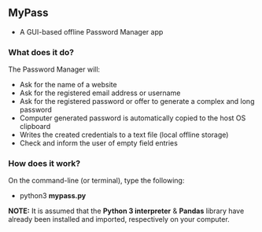 ## MyPass
* A GUI-based offline Password Manager app

### What does it do?
The Password Manager will:
* Ask for the name of a website
* Ask for the registered email address or username
* Ask for the registered password or offer to generate a complex and long password
* Computer generated password is automatically copied to the host OS clipboard
* Writes the created credentials to a text file (local offline storage) 
* Check and inform the user of empty field entries


### How does it work?
On the command-line (or terminal), type the following:<br>
* python3 <b>mypass.py</b>

<b>NOTE:</b> It is assumed that the <b>Python 3 interpreter</b> & <b>Pandas</b> library have already been installed and imported, respectively on your computer.
